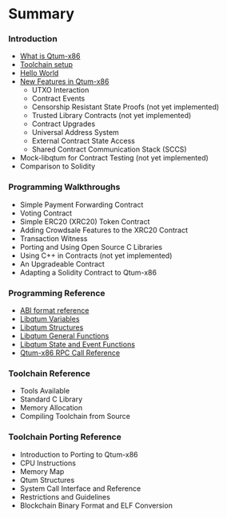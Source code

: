 # Summary

### Introduction

* [What is Qtum-x86](intro/whatis.md)
* [Toolchain setup](intro/toolchain.md)
* [Hello World](intro/hello.md)
* [New Features in Qtum-x86](intro/features.md)
    * UTXO Interaction
    * Contract Events
    * Censorship Resistant State Proofs (not yet implemented)
    * Trusted Library Contracts (not yet implemented)
    * Contract Upgrades
    * Universal Address System
    * External Contract State Access
    * Shared Contract Communication Stack (SCCS)
* Mock-libqtum for Contract Testing (not yet implemented)
* Comparison to Solidity

### Programming Walkthroughs

* Simple Payment Forwarding Contract
* Voting Contract
* Simple ERC20 (XRC20) Token Contract
* Adding Crowdsale Features to the XRC20 Contract
* Transaction Witness
* Porting and Using Open Source C Libraries
* Using C++ in Contracts (not yet implemented)
* An Upgradeable Contract
* Adapting a Solidity Contract to Qtum-x86

### Programming Reference

* [ABI format reference](prog-ref/simpleabi.md)
* [Libqtum Variables](prog-ref/variables.md)
* [Libqtum Structures](prog-ref/structs.md)
* [Libqtum General Functions](prog-ref/functions.md)
* [Libqtum State and Event Functions](prog-ref/states.md)
* [Qtum-x86 RPC Call Reference](prog-ref/rpc.md)

### Toolchain Reference

* Tools Available
* Standard C Library
* Memory Allocation
* Compiling Toolchain from Source

### Toolchain Porting Reference

* Introduction to Porting to Qtum-x86
* CPU Instructions
* Memory Map
* Qtum Structures
* System Call Interface and Reference
* Restrictions and Guidelines
* Blockchain Binary Format and ELF Conversion




